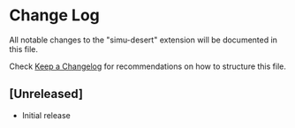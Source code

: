 # Change Log

All notable changes to the "simu-desert" extension will be documented in this file.

Check [Keep a Changelog](http://keepachangelog.com/) for recommendations on how to structure this file.

## [Unreleased]

- Initial release
